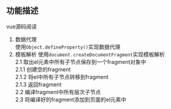 ## 功能描述  
vue源码阅读  
1. 数据代理  
使用`Object.defineProperty()`实现数据代理  
2. 模板解析
使用`document.createDocumentFragment`实现模板解析  
2.1 取出el元素中所有子节点保存到一个fragment对象中  
    2.1.1 创建空的fragment  
    2.1.2 将el中所有子节点转移到fragment  
  2.1.3 返回fragment  
2.2 编译fragment中所有层次子节点  
2.3 将编译好的fragment添加到页面的el元素中
